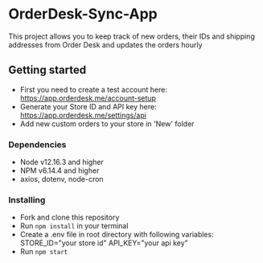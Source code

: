 # OrderDesk-Sync-App
This project allows you to keep track of new orders, their IDs and shipping addresses from Order Desk and updates the orders hourly

## Getting started
* First you need to create a test account here: https://app.orderdesk.me/account-setup
* Generate your Store ID and API key here: https://app.orderdesk.me/settings/api
* Add new custom orders to your store in 'New' folder

### Dependencies
* Node v12.16.3 and higher
* NPM v6.14.4 and higher
* axios, dotenv, node-cron


### Installing
* Fork and clone this repository
* Run `npm install` in your terminal
* Create a .env file in root directory with following variables: STORE_ID="your store id" API_KEY="your api key"
* Run `npm start`
